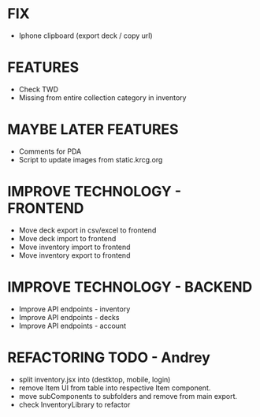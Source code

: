 # FIX
- Iphone clipboard (export deck / copy url)

# FEATURES
- Check TWD
- Missing from entire collection category in inventory

# MAYBE LATER FEATURES
- Comments for PDA
- Script to update images from static.krcg.org

# IMPROVE TECHNOLOGY - FRONTEND
- Move deck export in csv/excel to frontend
- Move deck import to frontend
- Move inventory import to frontend
- Move inventory export to frontend

# IMPROVE TECHNOLOGY - BACKEND
- Improve API endpoints - inventory
- Improve API endpoints - decks
- Improve API endpoints - account

# REFACTORING TODO - Andrey
- split inventory.jsx into (destktop, mobile, login)
- remove Item UI from table into respective Item component.
- move subComponents to subfolders and remove from main export.
- check InventoryLibrary to refactor

